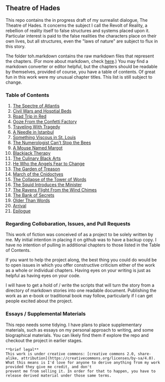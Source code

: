 ## Theatre of Hades

This repo contains the in progress draft of my surrealist dialogue, The Theatre of Hades. It concerns the subject I call the Revolt of Reality, a rebellion of reality itself to false structures and systems placed upon it. Particular interest is paid to the false realities the characters place on their own lives, but all structures, even the "laws of nature" are subject to flux in this story.

The folder toh.markdown contains the raw markdown files that represent the chapters. (For more about markdown, check [here](https://www.markdown.com).) You may find a markdown converter or editor helpful, but the chapters should be readable by themselves, provided of course, you have a table of contents. Of great fun in this work were my unusual chapter titles. This list is still subject to change.

### Table of Contents

1. [The Spectre of Atlantis](toh.markdown/the_spectre_of_atlantis.md)
2. [Civil Wars and Hosptial Beds](toh.markdown/civil_wars_and_hosptial_beds.md)
3. [Road Trip in Red](toh.markdown/road_trip_in_red.md)
4. [Ooze From the Confetti Factory](toh.markdown/ooze_from_the_confetti_factory.md)
5. [Traveling With Tragedy](toh.markdown/traveling_with_tragedy.md)
6. [A Needle in Istanbul](toh.markdown/a_needle_in_istanbul.md)
7. [Something Viscous in St. Louis](toh.markdown/something_viscous_in_st_louis.md)
8. [The Numerologist Can't Stop the Bees](toh.markdown/the_numerologist_cant_stop_the_bees.md)
9. [A Mouse Named Margot](toh.markdown/a_mouse_named_margot.md)
10. [Blackjack Therapy](toh.markdown/blackjack_therapy.md)
11. [The Culinary Black Arts](toh.markdown/the_culinary_black_arts.md)
12. [He Who the Angels Fear to Change](toh.markdown/he_who_the_angels_fear_to_change.md)
13. [The Garden of Treason](toh.markdown/the_garden_of_treason.md)
14. [March of the Cnidoctyes](toh.markdown/march_of_the_cnidocytes.md)
15. [The Collapse of the Tower of Words](toh.markdown/the_collapse_of_the_tower_of_words.md)
16. [The Squid Introduces the Minister](toh.markdown/the_squid_introduces_the_minister.md)
17. [The Ravens Flight From the Wind Chimes](toh.markdown/the_ravens_flight_from_the_wind_chimes.md)
18. [The Bank of Secrets](toh.markdown/the_bank_of_secrets.md)
19. [Older Than Words](toh.markdown/older_than_words.md)
20. [Arrival](toh.markdown/arrival.md)
21. [Epilogue](toh.markdown/epilogue.md)

### Regarding Collobaration, Issues, and Pull Requests

This work of fiction was conceived of as a project to be solely written by me. My initial intention in placing it on github was to have a backup copy. I have no intention of pulling in additional chapters to those listed in the Table of Contents.

If you want to help the project along, the best thing you could do would be to open issues in which you offer constructive criticism either of the work as a whole or individual chapters. Having eyes on your writing is just as helpful as having eyes on your code.

I will have to get a hold of / write the scripts that will turn the story from a directory of markdown stories into one readable document. Publishing the work as an e-book or traditional book may follow, particularly if I can get people excited about the project.

### Essays / Supplemental Materials

This repo needs some tidying. I have plans to place supplementary materials, such as essays on my personal approach to writing, and some biographical materials. You can likely find them if explore the repo and checkout the project in earlier stages.

```
**brief legal**
This work is under creative commons: [creative commons 2.0, share-alike, attribution](https://creativecommons.org/licenses/by-sa/4.0).
What this means is I'd love for anyone to derive anything from my work provided they give me credit, and don't
prevent me from selling it. In order for that to happen, you have to release derived material under those same terms.
```

